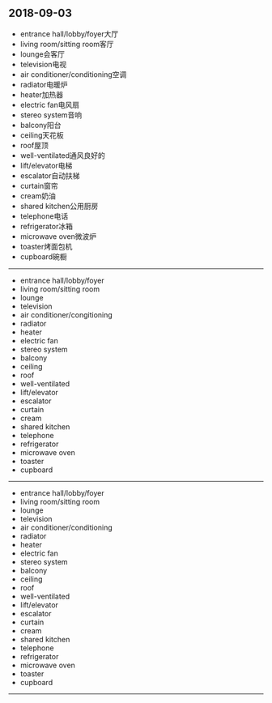 2018-09-03
---
- entrance hall/lobby/foyer大厅
- living room/sitting room客厅
- lounge会客厅
- television电视
- air conditioner/conditioning空调
- radiator电暖炉
- heater加热器
- electric fan电风扇
- stereo system音响
- balcony阳台
- ceiling天花板
- roof屋顶
- well-ventilated通风良好的
- lift/elevator电梯
- escalator自动扶梯
- curtain窗帘
- cream奶油
- shared kitchen公用厨房
- telephone电话
- refrigerator冰箱
- microwave oven微波炉
- toaster烤面包机
- cupboard碗橱
---
- entrance hall/lobby/foyer
- living room/sitting room
- lounge
- television
- air conditioner/congitioning 
- radiator 
- heater 
- electric fan 
- stereo system 
- balcony 
- ceiling 
- roof 
- well-ventilated 
- lift/elevator 
- escalator 
- curtain 
- cream 
- shared kitchen 
- telephone 
- refrigerator 
- microwave oven 
- toaster 
- cupboard 
---
- entrance hall/lobby/foyer
- living room/sitting room
- lounge
- television
- air conditioner/conditioning 
- radiator 
- heater
- electric fan 
- stereo system
- balcony 
- ceiling 
- roof
- well-ventilated 
- lift/elevator
- escalator 
- curtain
- cream
- shared kitchen 
- telephone
- refrigerator 
- microwave oven 
- toaster
- cupboard 
---